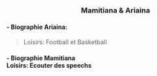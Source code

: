 ### <center> Mamitiana & Ariaina

#### - Biographie Ariaina:
  > Loisirs: Football et Basketball


#### - Biographie Mamitiana <br> Loisirs: Ecouter des speechs
